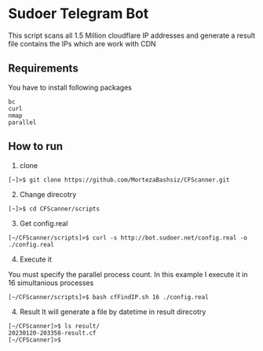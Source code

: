 # Sudoer Telegram Bot
This script scans all 1.5 Million cloudflare IP addresses and generate a result file contains the IPs which are work with CDN

## Requirements
You have to install following packages
```
bc
curl
nmap
parallel
```


## How to run
1. clone

```shell
[~]>$ git clone https://github.com/MortezaBashsiz/CFScanner.git
```

2. Change direcotry

```shell
[~]>$ cd CFScanner/scripts
```

3. Get config.real

```shell
[~/CFScanner/scripts]>$ curl -s http://bot.sudoer.net/config.real -o ./config.real
```

4. Execute it

You must specify the parallel process count. In this example I execute it in 16 simultanious processes

```shell
[~/CFScanner/scripts]>$ bash cfFindIP.sh 16 ./config.real
```

4. Result
It will generate a file by datetime in result direcotry

```shell
[~/CFScanner]>$ ls result/
20230120-203358-result.cf
[~/CFScanner]>$
```
